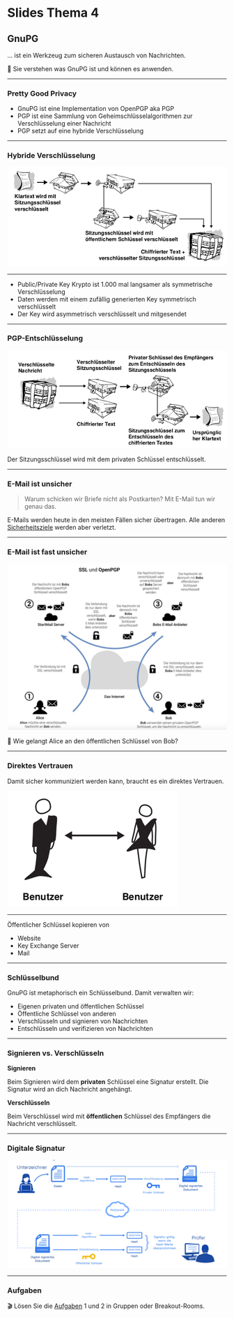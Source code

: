 # Slides Thema 4
## GnuPG

... ist ein Werkzeug zum sicheren Austausch von Nachrichten.

🎯 Sie verstehen was GnuPG ist und können es anwenden.

---

### Pretty Good Privacy

* GnuPG ist eine Implementation von OpenPGP aka PGP
* PGP ist eine Sammlung von Geheimschlüsselalgorithmen zur Verschlüsselung einer Nachricht
* PGP setzt auf eine hybride Verschlüsselung

---

### Hybride Verschlüsselung

![](./hybride-Verschluesselung.png)

---

* Public/Private Key Krypto ist 1.000 mal langsamer als symmetrische Verschlüsselung
* Daten werden mit einem zufällig generierten Key symmetrisch verschlüsselt
* Der Key wird asymmetrisch verschlüsselt und mitgesendet

---
### PGP-Entschlüsselung

![](./pgp-entschluesselung.png)

Der Sitzungsschlüssel wird mit dem privaten Schlüssel entschlüsselt.

---

### E-Mail ist unsicher

> Warum schicken wir Briefe nicht als Postkarten? Mit E-Mail tun wir genau das.

E-Mails werden heute in den meisten Fällen sicher übertragen. Alle anderen [Sicherheitsziele](../topic-1/slides1.md#Sicherheitsziele) werden aber verletzt.

---

### E-Mail ist fast unsicher

[![](./sicher-mailen.png)](https://raw.githubusercontent.com/janikvonrotz/encrypt.casa/main/sicher-mailen.png)

🤔 Wie gelangt Alice an den öffentlichen Schlüssel von Bob?

---

### Direktes Vertrauen

Damit sicher kommuniziert werden kann, braucht es ein direktes Vertrauen.

![](./direktes-vertrauen.png)

---

Öffentlicher Schlüssel kopieren von
* Website
* Key Exchange Server
* Mail

---

### Schlüsselbund

GnuPG ist metaphorisch ein Schlüsselbund. Damit verwalten wir:

* Eigenen privaten und öffentlichen Schlüssel
* Öffentliche Schlüssel von anderen
* Verschlüsseln und signieren von Nachrichten
* Entschlüsseln und verifizieren von Nachrichten

---

### Signieren vs. Verschlüsseln

**Signieren**

Beim Signieren wird dem **privaten** Schlüssel eine Signatur erstellt. Die Signatur wird an dich Nachricht angehängt.

**Verschlüsseln**

Beim Verschlüssel wird mit **öffentlichen** Schlüssel des Empfängers die Nachricht verschlüsselt.

---

### Digitale Signatur

![](./digitale-signatur.png)

---

### Aufgaben

🎬 Lösen Sie die [Aufgaben](excercise4.md#Aufgaben) 1 und 2 in Gruppen oder Breakout-Rooms.
